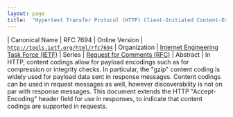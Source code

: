```yaml
---
layout: page
title:  "Hypertext Transfer Protocol (HTTP) Client-Initiated Content-Encoding"
---
```


| Canonical Name | RFC 7694
| Online Version | [`http://tools.ietf.org/html/rfc7694`](http://tools.ietf.org/html/rfc7694)
| Organization | [Internet Engineering Task Force (IETF)](..)
| Series | [Request for Comments (RFC)](..)
| Abstract | In HTTP, content codings allow for payload encodings such as for compression or integrity checks. In particular, the "gzip" content coding is widely used for payload data sent in response messages. Content codings can be used in request messages as well, however discoverability is not on par with response messages. This document extends the HTTP "Accept-Encoding" header field for use in responses, to indicate that content codings are supported in requests.